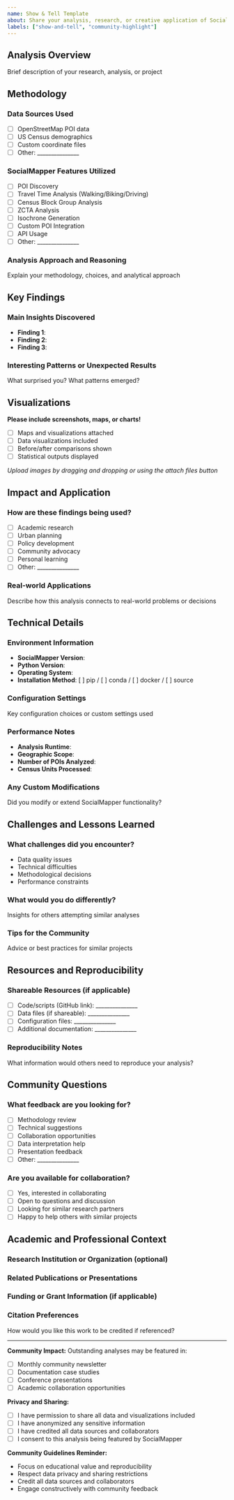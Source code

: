 ```yaml
---
name: Show & Tell Template
about: Share your analysis, research, or creative application of SocialMapper
labels: ["show-and-tell", "community-highlight"]
---
```


## Analysis Overview
Brief description of your research, analysis, or project

## Methodology
### Data Sources Used
- [ ] OpenStreetMap POI data
- [ ] US Census demographics  
- [ ] Custom coordinate files
- [ ] Other: _______________

### SocialMapper Features Utilized  
- [ ] POI Discovery
- [ ] Travel Time Analysis (Walking/Biking/Driving)
- [ ] Census Block Group Analysis
- [ ] ZCTA Analysis
- [ ] Isochrone Generation
- [ ] Custom POI Integration
- [ ] API Usage
- [ ] Other: _______________

### Analysis Approach and Reasoning
Explain your methodology, choices, and analytical approach

## Key Findings
### Main Insights Discovered
- **Finding 1**: 
- **Finding 2**: 
- **Finding 3**: 

### Interesting Patterns or Unexpected Results
What surprised you? What patterns emerged?

## Visualizations
**Please include screenshots, maps, or charts!**
- [ ] Maps and visualizations attached
- [ ] Data visualizations included
- [ ] Before/after comparisons shown
- [ ] Statistical outputs displayed

*Upload images by dragging and dropping or using the attach files button*

## Impact and Application
### How are these findings being used?
- [ ] Academic research
- [ ] Urban planning
- [ ] Policy development
- [ ] Community advocacy
- [ ] Personal learning
- [ ] Other: _______________

### Real-world Applications
Describe how this analysis connects to real-world problems or decisions

## Technical Details
### Environment Information
- **SocialMapper Version**: 
- **Python Version**: 
- **Operating System**: 
- **Installation Method**: [ ] pip / [ ] conda / [ ] docker / [ ] source

### Configuration Settings
Key configuration choices or custom settings used

### Performance Notes
- **Analysis Runtime**: 
- **Geographic Scope**: 
- **Number of POIs Analyzed**: 
- **Census Units Processed**: 

### Any Custom Modifications
Did you modify or extend SocialMapper functionality?

## Challenges and Lessons Learned
### What challenges did you encounter?
- Data quality issues
- Technical difficulties  
- Methodological decisions
- Performance constraints

### What would you do differently?
Insights for others attempting similar analyses

### Tips for the Community
Advice or best practices for similar projects

## Resources and Reproducibility
### Shareable Resources (if applicable)
- [ ] Code/scripts (GitHub link): _______________
- [ ] Data files (if shareable): _______________
- [ ] Configuration files: _______________
- [ ] Additional documentation: _______________

### Reproducibility Notes
What information would others need to reproduce your analysis?

## Community Questions
### What feedback are you looking for?
- [ ] Methodology review
- [ ] Technical suggestions
- [ ] Collaboration opportunities
- [ ] Data interpretation help
- [ ] Presentation feedback
- [ ] Other: _______________

### Are you available for collaboration?
- [ ] Yes, interested in collaborating
- [ ] Open to questions and discussion
- [ ] Looking for similar research partners
- [ ] Happy to help others with similar projects

## Academic and Professional Context
### Research Institution or Organization (optional)
### Related Publications or Presentations
### Funding or Grant Information (if applicable)
### Citation Preferences
How would you like this work to be credited if referenced?

---

**Community Impact:**
Outstanding analyses may be featured in:
- [ ] Monthly community newsletter
- [ ] Documentation case studies  
- [ ] Conference presentations
- [ ] Academic collaboration opportunities

**Privacy and Sharing:**
- [ ] I have permission to share all data and visualizations included
- [ ] I have anonymized any sensitive information
- [ ] I have credited all data sources and collaborators
- [ ] I consent to this analysis being featured by SocialMapper

**Community Guidelines Reminder:**
- Focus on educational value and reproducibility
- Respect data privacy and sharing restrictions
- Credit all data sources and collaborators
- Engage constructively with community feedback